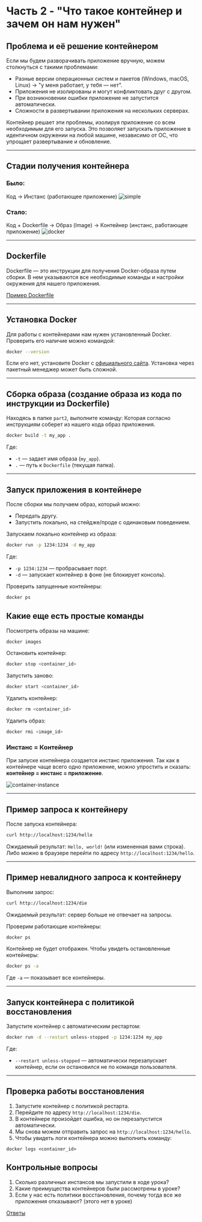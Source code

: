 # Часть 2 - "Что такое контейнер и зачем он нам нужен"

## Проблема и её решение контейнером

Если мы будем разворачивать приложение вручную, можем столкнуться с такими проблемами:

- Разные версии операционных систем и пакетов (Windows, macOS, Linux) → "у меня работает, у тебя — нет".
- Приложения не изолированы и могут конфликтовать друг с другом.
- При возникновении ошибки приложение не запустится автоматически.
- Сложности в развертывании приложения на нескольких серверах.

Контейнер решает эти проблемы, изолируя приложение со всем необходимым для его запуска. Это позволяет запускать приложение в идентичном окружении на любой машине, независимо от ОС, что упрощает развертывание и обновление.

---

## Стадии получения контейнера

### Было:

Код → Инстанс (работающее приложение)
![simple](./images/simple.png)

### Стало:

Код + Dockerfile → Образ (Image) → Контейнер (инстанс, работающее приложение)
![docker](./images/docker.png)

---

## Dockerfile

Dockerfile — это инструкции для получения Docker-образа путем сборки. В нем указываются все необходимые команды и настройки окружения для нашего приложения.

[Пример Dockerfile](./Dockerfile)

---

## Установка Docker

Для работы с контейнерами нам нужен установленный Docker. Проверить его наличие можно командой:

```sh
docker --version
```

Если его нет, установите Docker с [официального сайта](https://www.docker.com/products/docker-desktop). Установка через пакетный менеджер может быть сложной.

---

## Сборка образа (создание образа из кода по инструкции из Dockerfile)

Находясь в папке `part2`, выполните команду:
Которая согласно инструкциям соберет из нашего кода образ приложения.

```sh
docker build -t my_app .
```

Где:

- `-t` — задает имя образа (`my_app`).
- `.` — путь к `Dockerfile` (текущая папка).

---

## Запуск приложения в контейнере

После сборки мы получаем образ, который можно:

- Передать другу.
- Запустить локально, на стейдже/проде с одинаковым поведением.

Запускаем локально контейнер из образа:

```sh
docker run -p 1234:1234 -d my_app
```

Где:

- `-p 1234:1234` — пробрасывает порт.
- `-d` — запускает контейнер в фоне (не блокирует консоль).

Проверить запущенные контейнеры:

```sh
docker ps
```

## Какие еще есть простые команды

Посмотреть образы на машине:

```sh
docker images
```

Остановить контейнер:

```sh
docker stop <container_id>
```

Запустить заново:

```sh
docker start <container_id>
```

Удалить контейнер:

```sh
docker rm <container_id>
```

Удалить образ:

```sh
docker rmi <image_id>
```

### Инстанс = Контейнер

При запуске контейнера создается инстанс приложения. Так как в контейнере чаще всего одно приложение, можно упростить и сказать: **контейнер = инстанс = приложение**.

![container-instance](./images/container-instance.png)

---

## Пример запроса к контейнеру

После запуска контейнера:

```sh
curl http://localhost:1234/hello
```

Ожидаемый результат: `Hello, world!` (или измененная вами строка).  
Либо можно в браузере перейти по адресу `http://localhost:1234/hello`.

---

## Пример невалидного запроса к контейнеру

Выполним запрос:

```sh
curl http://localhost:1234/die
```

Ожидаемый результат: сервер больше не отвечает на запросы.

Проверим работающие контейнеры:

```sh
docker ps
```

Контейнер не будет отображен. Чтобы увидеть остановленные контейнеры:

```sh
docker ps -a
```

Где `-a` — показывает все контейнеры.

---

## Запуск контейнера с политикой восстановления

Запустите контейнер с автоматическим рестартом:

```sh
docker run -d --restart unless-stopped -p 1234:1234 my_app
```

Где:

- `--restart unless-stopped` — автоматически перезапускает контейнер, если он остановился не по команде пользователя.

---

## Проверка работы восстановления

1. Запустите контейнер с политикой рестарта.
2. Перейдите по адресу `http://localhost:1234/die`.
3. В контейнере произойдет ошибка, но он перезапустится автоматически.
4. Мы снова можем отправить запрос на `http://localhost:1234/hello`.
5. Чтобы увидеть логи контейнера можно выполнить команду:

```
docker logs <container_id>
```

## Контрольные вопросы

1. Сколько различных инстансов мы запустили в ходе урока?
2. Какие преимущества контейнеров были рассмотрены в уроке?
3. Если у нас есть политики восстановления, почему тогда все же приложения отказывают? (этого нет в уроке)

[Ответы](./answers.md)
